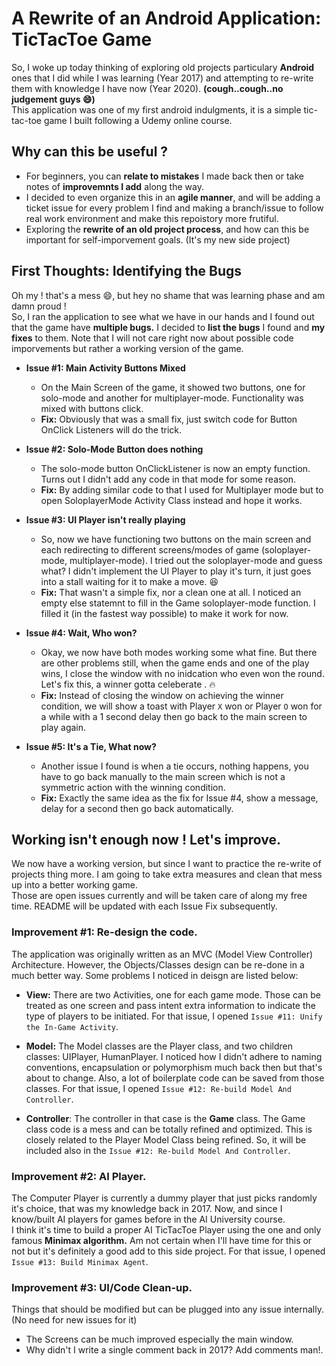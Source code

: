 # A Rewrite of an Android Application: TicTacToe Game

So, I woke up today thinking of exploring old projects particulary **Android** ones that I did while I was learning (Year 2017) and attempting to re-write them with knowledge I have now (Year 2020). **(cough..cough..no judgement guys :smile:)**  
This application was one of my first android indulgments, it is a simple tic-tac-toe game I built following a Udemy online course.

## Why can this be useful ? 

- For beginners, you can **relate to mistakes** I made back then or take notes of **improvemnts I add** along the way.  
- I decided to even organize this in an **agile manner**, and will be adding a ticket issue for every problem I find and making a branch/issue to follow real work environment and make this repoistory more frutiful. 
- Exploring the **rewrite of an old project process**, and how can this be important for self-imporvement goals. (It's my new side project)

## First Thoughts: Identifying the Bugs
Oh my ! that's a mess :smile:, but hey no shame that was learning phase and am damn proud !  
So, I ran the application to see what we have in our hands and I found out that the game have **multiple bugs.**
I decided to **list the bugs** I found and **my fixes** to them. Note that I will not care right now about possible code imporvements but rather a working version of the game. 

- **Issue #1: Main Activity Buttons Mixed**
    - On the Main Screen of the game, it showed two buttons, one for solo-mode and another for multiplayer-mode. Functionality was mixed with buttons click.
    - **Fix:** Obviously that was a small fix, just switch code for Button OnClick Listeners will do the trick.
    
- **Issue #2: Solo-Mode Button does nothing**
  - The solo-mode button OnClickListener is now an empty function. Turns out I didn't add any code in that mode for some reason.
  - **Fix:** By adding similar code to that I used for Multiplayer mode but to open SoloplayerMode Activity Class instead and hope it works.
  
- **Issue #3: UI Player isn't really playing**
  - So, now we have functioning two buttons on the main screen and each redirecting to different screens/modes of game (soloplayer-mode, multiplayer-mode). I tried out the soloplayer-mode and guess what? I didn't implement the UI Player to play it's turn, it just goes into a stall waiting for it to make a move. :satisfied:
  - **Fix:** That wasn't a simple fix, nor a clean one at all. I noticed an empty else statemnt to fill in the Game soloplayer-mode function. I filled it (in the fastest way possible) to make it work for now.
  
- **Issue #4: Wait, Who won?**
  - Okay, we now have both modes working some what fine. But there are other problems still, when the game ends and one of the play wins, I close the window with no inidcation who even won the round. Let's fix this, a winner gotta celeberate . :fire:
  - **Fix:** Instead of closing the window on achieving the winner condition, we will show a toast with Player `X` won or Player `O` won for a while with a 1 second delay then go back to the main screen to play again.
  
- **Issue #5: It's a Tie, What now?**
  - Another issue I found is when a tie occurs, nothing happens, you have to go back manually to the main screen which is not a symmetric action with the winning condition. 
  - **Fix:** Exactly the same idea as the fix for Issue #4, show a message, delay for a second then go back automatically.
  
## Working isn't enough now ! Let's improve.
We now have a working version, but since I want to practice the re-write of projects thing more. I am going to take extra measures and clean that mess up into a better working game.  
Those are open issues currently and will be taken care of along my free time. README will be updated with each Issue Fix subsequently.

### Improvement #1: Re-design the code. 
The application was originally written as an MVC (Model View Controller) Architecture. However, the Objects/Classes design can be re-done in a much better way. Some problems I noticed in deisgn are listed below:

- **View:** There are two Activities, one for each game mode. Those can be treated as one screen and pass intent extra information to indicate the type of players to be initiated. For that issue, I opened `Issue #11: Unify the In-Game Activity`.

- **Model:** The Model classes are the Player class, and two children classes: UIPlayer, HumanPlayer. I noticed how I didn't adhere to naming conventions, encapsulation or polymorphism much back then but that's about to change. Also, a lot of boilerplate code can be saved from those classes. For that issue, I opened `Issue #12: Re-build Model And Controller`.

- **Controller**: The controller in that case is the **Game** class. The Game class code is a mess and can be totally refined and optimized. This is closely related to the Player Model Class being refined. So, it will be included also in the `Issue #12: Re-build Model And Controller`.

### Improvement #2: AI Player.
The Computer Player is currently a dummy player that just picks randomly it's choice, that was my knowledge back in 2017. Now, and since I know/built AI players for games before in the AI University course.  
I think it's time to build a proper AI TicTacToe Player using the one and only famous **Minimax algorithm.** Am not certain when I'll have time for this or not but it's definitely a good add to this side project. For that issue, I opened `Issue #13: Build Minimax Agent`.

### Improvement #3: UI/Code Clean-up. 
Things that should be modified but can be plugged into any issue internally. (No need for new issues for it)

- The Screens can be much improved especially the main window.
- Why didn't I write a single comment back in 2017? Add comments man!. 
